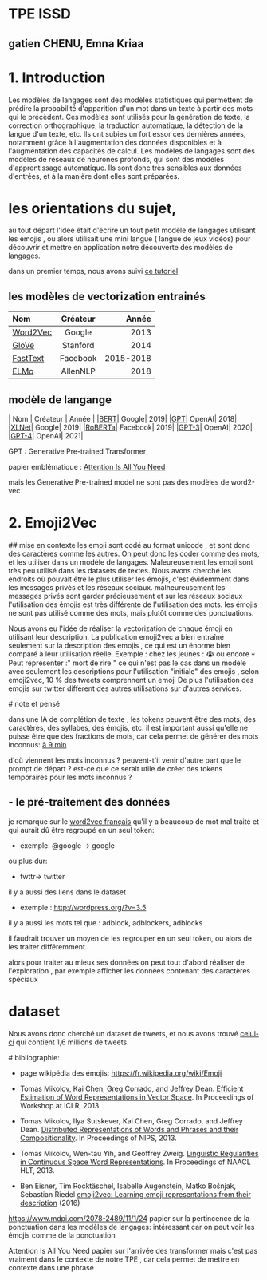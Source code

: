 # TPE ISSD

## gatien CHENU, Emna Kriaa



# 1. Introduction
Les modèles de langages sont des modèles statistiques qui permettent de prédire la probabilité d'apparition d'un mot dans un texte à partir des mots qui le précèdent. Ces modèles sont utilisés pour la génération de texte, la correction orthographique, la traduction automatique, la détection de la langue d'un texte, etc.
Ils ont subies un fort essor ces dernières années, notamment grâce à l'augmentation des données disponibles et à l'augmentation des capacités de calcul. Les modèles de langages sont des modèles de réseaux de neurones profonds, qui sont des modèles d'apprentissage automatique. Ils sont donc très sensibles aux données d'entrées, et à la manière dont elles sont préparées.

# les orientations du sujet,
au tout départ l'idée était d'écrire un tout petit modèle de langages utilisant les émojis , ou alors utilisait une mini langue ( langue de jeux vidéos) pour découvrir et mettre en application notre découverte des modèles de langages.

dans un premier temps, nous avons suivi [ce tutoriel](https://towardsdatascience.com/word2vec-with-pytorch-implementing-original-paper-2cd7040120b0)

## les modèles de vectorization entrainés

| Nom      | Créateur | Année     |
| :---        |    :----:   |          ---: |
| [Word2Vec](https://arxiv.org/pdf/1301.3781.pdf)   |   Google      |    2013   |
|[GloVe](https://nlp.stanford.edu/projects/glove/) |Stanford| 2014|
|[FastText](https://arxiv.org/pdf/1607.04606.pdf)| Facebook| 2015-2018|
|[ELMo](https://arxiv.org/pdf/1802.05365.pdf)| AllenNLP| 2018|

## modèle de langange
| Nom      | Créateur | Année     |
|[BERT](https://arxiv.org/pdf/1810.04805.pdf)| Google| 2019|
|[GPT](https://s3-us-west-2.amazonaws.com/openai-assets/research-covers/language-unsupervised/language_understanding_paper.pdf)| OpenAI| 2018|
|[XLNet](https://arxiv.org/pdf/1906.08237.pdf)| Google| 2019|
|[RoBERTa](https://arxiv.org/pdf/1907.11692.pdf)| Facebook| 2019|
|[GPT-3](https://arxiv.org/pdf/2005.14165.pdf)| OpenAI| 2020|
|[GPT-4](https://arxiv.org/pdf/2303.08774.pdf)| OpenAI| 2021|




GPT : Generative Pre-trained Transformer

papier emblématique : [Attention Is All You Need](https://arxiv.org/pdf/1706.03762.pdf)

mais les Generative Pre-trained model ne sont pas des modèles de word2-vec


# 2. Emoji2Vec

## mise en contexte
les emoji sont codé au format unicode , et sont donc des caractères comme les autres. On peut donc les coder comme des mots, et les utiliser dans un modèle de langages. Maleureusement les emoji sont très peu utilisé dans les datasets de textes. Nous avons cherché les endroits où pouvait être le plus utiliser les émojis, c'est évidemment dans les messages privés et les réseaux sociaux. 
malheureusement les messages privés sont garder précieusement et sur les réseaux sociaux l'utilisation des émojis est très différente de l'utilisation des mots. 
les émojis ne sont pas utilisé comme des mots, mais plutôt comme des ponctuations.

Nous avons eu l'idée de réaliser la vectorization de chaque émoji en utilisant leur description. 
La publication emoji2vec a bien entraîné seulement sur la description des emojis , ce qui est un énorme bien comparé à leur utilisation réelle.
Exemple : chez les jeunes : 😭 ou encore 💀 
Peut représenter :" mort de rire " ce qui n'est pas le cas dans un modèle avec seulement les descriptions pour l'utilisation "initiale" des emojis , selon emoji2vec, 10 % des tweets comprennent un emoji
De plus l'utilisation des emojis sur twitter différent des autres utilisations sur d'autres services.

# note et pensé

dans une IA de complétion de texte , les tokens peuvent être des mots, des caractères, des syllabes, des émojis, etc. 
il est important aussi qu'elle ne puisse être que des fractions de mots, car cela permet de générer des mots inconnus: 
[à 9 min ](https://www.youtube.com/watch?v=Sv5OLj2nVAQ)

d'où viennent les mots inconnus ? peuvent-t'il venir d'autre part que le prompt de départ ? est-ce que ce serait utile de créer des tokens temporaires pour les mots inconnus ? 

## - le pré-traitement des données 
je remarque sur le [word2vec français](http://nlp.polytechnique.fr/word2vec) qu'il y a beaucoup de mot mal traité et qui aurait dû être regroupé en un seul token: 
- exemple: @google -> google

ou plus dur:
 - twttr-> twitter

il y a aussi des liens dans le dataset 
- exemple : http://wordpress.org/?v=3.5

il y a aussi les mots tel que : adblock, adblockers, adblocks 

il faudrait trouver un moyen de les regrouper en un seul token, ou alors de les traiter différemment.

alors pour traiter au mieux ses données on peut tout d'abord réaliser de l'exploration , par exemple afficher les données contenant des caractères spéciaux


# dataset 
Nous avons donc cherché un dataset de tweets, et nous avons trouvé [celui-ci](https://www.kaggle.com/kazanova/sentiment140) qui contient 1,6 millions de tweets.

# bibliographie:

- page wikipédia des émojis: https://fr.wikipedia.org/wiki/Emoji

- Tomas Mikolov, Kai Chen, Greg Corrado, and Jeffrey Dean. [Efficient Estimation of Word Representations in Vector Space](https://arxiv.org/pdf/1301.3781.pdf). In Proceedings of Workshop at ICLR, 2013.

- Tomas Mikolov, Ilya Sutskever, Kai Chen, Greg Corrado, and Jeffrey Dean. [Distributed Representations of Words and Phrases and their Compositionality](https://arxiv.org/pdf/1310.4546.pdf). In Proceedings of NIPS, 2013.

- Tomas Mikolov, Wen-tau Yih, and Geoffrey Zweig. [Linguistic Regularities in Continuous Space Word Representations](https://aclanthology.org/N13-1090.pdf). In Proceedings of NAACL HLT, 2013.

- Ben Eisner, Tim Rocktäschel, Isabelle Augenstein, Matko Bošnjak, Sebastian Riedel [emoji2vec: Learning emoji representations from their description](https://arxiv.org/pdf/1609.08359.pdf) (2016)


https://www.mdpi.com/2078-2489/11/1/24
papier sur la pertincence de la ponctuation dans les modèles de langages:
intéressant car on peut voir  les émojis comme de la ponctuation


Attention Is All You Need 
papier sur l'arrivée des transformer mais c'est pas vraiment dans le contexte de notre TPE , car cela permet de mettre en contexte dans une phrase

